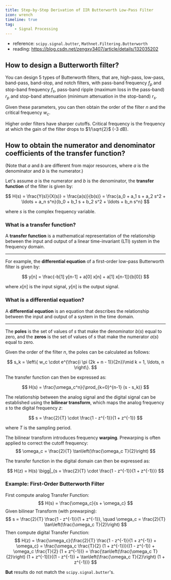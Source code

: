 ```yaml
---
title: Step-by-Step Derivation of IIR Butterworth Low-Pass Filter
icon: wrench
timeline: true
tag:
    - Signal Processing
---
```


- reference: `scipy.signal.butter`, `Mathnet.Filtering.Butterworth`
- reading: https://blog.csdn.net/zengxy3407/article/details/132035202

## How to design a Butterworth filter?

You can design 5 types of Butterworth filters, that are, high-pass, low-pass, band-pass, band-stop, and notch filters, with pass-band frequency $f_p$ and stop-band frequency $f_s$, pass-band ripple (maximum loss in the pass-band) $r_p$ and stop-band attenuation (minimum attenuation in the stop-band) $r_s$.

Given these parameters, you can then obtain the order of the filter $n$ and the critical frequency $w_c$.

Higher order filters have sharper cutoffs. Critical frequency is the frequency at which the gain of the filter drops to $1/\sqrt{2}$ (-3 dB).

## How to obtain the numerator and denominator coefficients of the transfer function?

(Note that $a$ and $b$ are different from major resources, where $a$ is the denominator and $b$ is the numerator.)

Let's assume $a$ is the numerator and $b$ is the denominator, the **transfer function** of the filter is given by:

$$
H(s) = \frac{Y(s)}{X(s)} = \frac{a(s)}{b(s)} = \frac{a_0 + a_1 s + a_2 s^2 + \ldots + a_n s^n}{b_0 + b_1 s + b_2 s^2 + \ldots + b_n s^n}
$$


where $s$ is the complex frequency variable.

### What is a transfer function?

A **transfer function** is a mathematical representation of the relationship between the input and output of a linear time-invariant (LTI) system in the frequency domain.

---

For example, the **differential equation** of a first-order low-pass Butterworth filter is given by:


$$ y[n] = \frac{-b[1] y[n-1] + a[0] x[n] + a[1] x[n-1]}{b[0]} $$

where $x[n]$ is the input signal, $y[n]$ is the output signal.

### What is a differential equation?

A **differential equation** is an equation that describes the relationship between the input and output of a system in the time domain.

---


The **poles** is the set of values of $s$ that make the denominator $b(s)$ equal to zero, and the **zeros** is the set of values of $s$ that make the numerator $a(s)$ equal to zero.

Given the order of the filter $n$, the poles can be calculated as follows:

$$
s_k = \left\{ w_c \cdot e^{\frac{i \pi (2k + n - 1)}{2n}}\mid k = 1, \ldots, n \right\}.
$$

The transfer function can then be expressed as:

$$
H(s) = \frac{\omega_c^n}{\prod_{k=0}^{n-1} (s - s_k)}
$$

The relationship between the analog signal and the digital signal can be established using the **bilinear transform**, which maps the analog frequency $s$ to the digital frequency $z$:

$$
s = \frac{2}{T} \cdot \frac{1 - z^{-1}}{1 + z^{-1}}
$$

where $T$ is the sampling period.

The bilinear transform introduces frequency **warping**. Prewarping is often applied to correct the cutoff frequency:
$$
\omega_c = \frac{2}{T} \tan\left(\frac{\omega_c T}{2}\right)
$$

The transfer function in the digital domain can then be expressed as:

$$
H(z) = H(s) \bigg|_{s = \frac{2}{T} \cdot \frac{1 - z^{-1}}{1 + z^{-1}}}
$$



### Example: First-Order Butterworth Filter

First compute analog Transfer Function:
$$
   H(s) = \frac{\omega_c}{s + \omega_c}
$$
Given bilinear Transform (with prewarping):
$$
   s = \frac{2}{T} \frac{1 - z^{-1}}{1 + z^{-1}}, \quad \omega_c = \frac{2}{T} \tan\left(\frac{\omega_c T}{2}\right)
$$
Then compute digital Transfer Function:
$$
   H(z) = \frac{\omega_c}{\frac{2}{T} \frac{1 - z^{-1}}{1 + z^{-1}} + \omega_c} = \frac{\omega_c \frac{T}{2} (1 + z^{-1})}{(1 - z^{-1}) + \omega_c \frac{T}{2} (1 + z^{-1})} = \frac{\tan\left(\frac{\omega_c T}{2}\right) (1 + z^{-1})}{(1 - z^{-1}) + \tan\left(\frac{\omega_c T}{2}\right) (1 + z^{-1})}
$$

**But** results do not match the `scipy.signal.butter`'s.